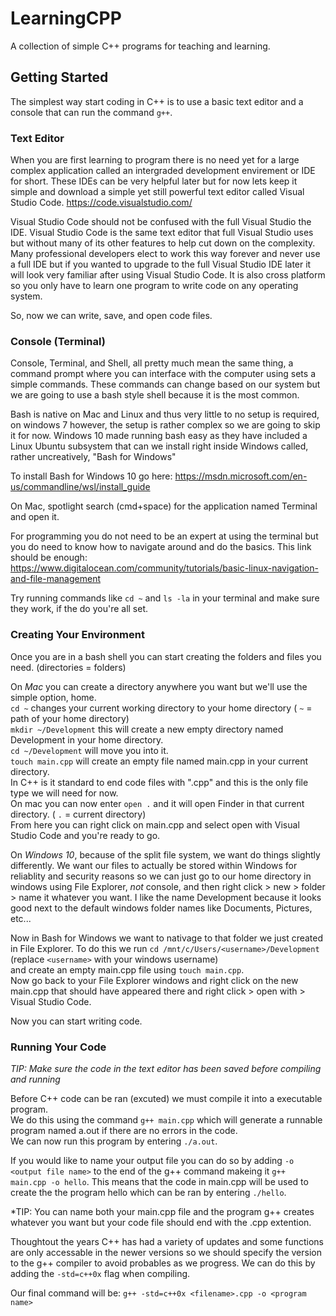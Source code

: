 # LearningCPP
A collection of simple C++ programs for teaching and learning.

## Getting Started
The simplest way start coding in C++ is to use a basic text editor and a console that can run the command `g++`.

### Text Editor
When you are first learning to program there is no need yet for a large complex application called an intergraded 
development envirement or IDE for short. These IDEs can be very helpful later but for now lets keep it simple and 
download a simple yet still powerful text editor called Visual Studio Code. https://code.visualstudio.com/

Visual Studio Code should not be confused with the full Visual Studio the IDE.  Visual Studio Code is the same text 
editor that full Visual Studio uses but without many of its other features to help cut down on the complexity. 
Many professional developers elect to work this way forever and never use a full IDE but if you wanted to upgrade 
to the full Visual Studio IDE later it will look very familiar after using Visual Studio Code.  It is also cross
platform so you only have to learn one program to write code on any operating system.

So, now we can write, save, and open code files.

### Console (Terminal)
Console, Terminal, and Shell, all pretty much mean the same thing, a command prompt where you can interface with 
the computer using sets a simple commands. These commands can change based on our system but we are going to use a 
bash style shell because it is the most common. 

Bash is native on Mac and Linux and thus very little to no setup is required, on windows 7 however, the setup is 
rather complex so we are going to skip it for now.  Windows 10 made running bash easy as they have included a Linux 
Ubuntu subsystem that can we install right inside Windows called, rather uncreatively, "Bash for Windows"

To install Bash for Windows 10 go here: https://msdn.microsoft.com/en-us/commandline/wsl/install_guide

On Mac, spotlight search (cmd+space) for the application named Terminal and open it.

For programming you do not need to be an expert at using the terminal but you do need to know how to navigate 
around and do the basics. This link should be enough: 
https://www.digitalocean.com/community/tutorials/basic-linux-navigation-and-file-management

Try running commands like `cd ~` and `ls -la` in your terminal and make sure they work, if the do you're all set.

### Creating Your Environment
Once you are in a bash shell you can start creating the folders and files you need.
(directories = folders)

On *Mac* you can create a directory anywhere you want but we'll use the simple option, home.  
`cd ~` changes your current working directory to your home directory ( `~` = path of your home directory)  
`mkdir ~/Development` this will create a new empty directory named Development in your home directory.  
`cd ~/Development` will move you into it.  
`touch main.cpp` will create an empty file named main.cpp in your current directory.  
In C++ is it standard to end code files with ".cpp" and this is the only file type we will need for now.  
On mac you can now enter `open .` and it will open Finder in that current directory. ( `.` = current directory)  
From here you can right click on main.cpp and select open with Visual Studio Code and you're ready to go.  

On *Windows 10*, because of the split file system, we want do things slightly differently. 
We want our files to actually be stored within Windows for reliablity and security reasons so we can just go to
our home directory in windows using File Explorer, *not* console, and then right click > new > folder > name it 
whatever you want. I like the name Development because it looks good next to the default windows folder names like 
Documents, Pictures, etc...

Now in Bash for Windows we want to nativage to that folder we just created in File Explorer.
To do this we run `cd /mnt/c/Users/<username>/Development` (replace `<username>` with your windows username)   
and create an empty main.cpp file using `touch main.cpp`.   
Now go back to your File Explorer windows and right click on the new main.cpp that should have appeared there and
right click > open with > Visual Studio Code.

Now you can start writing code.

### Running Your Code
*TIP: Make sure the code in the text editor has been saved before compiling and running*

Before C++ code can be ran (excuted) we must compile it into a executable program.  
We do this using the command `g++ main.cpp` which will generate a runnable program named a.out if there are no errors in the code.  
We can now run this program by entering `./a.out`.

If you would like to name your output file you can do so by adding `-o <output file name>` to the end of the g++ 
command makeing it `g++ main.cpp -o hello`.  This means that the code in main.cpp will be used to create the
the program hello which can be ran by entering `./hello`.

*TIP: You can name both your main.cpp file and the program g++ creates whatever you want but your code file should end with the .cpp extention. 

Thoughtout the years C++ has had a variety of updates and some functions are only accessable in the newer versions so we should specify the version to the g++ compiler to avoid probables as we progress.  We can do this by adding the `-std=c++0x` flag when compiling.

Our final command will be: `g++ -std=c++0x <filename>.cpp -o <program name>`


